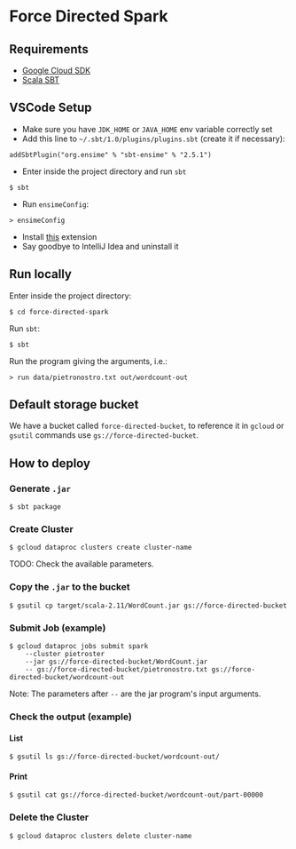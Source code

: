 # Force Directed Spark

## Requirements

- [Google Cloud SDK](https://cloud.google.com/sdk/)
- [Scala SBT](https://www.scala-sbt.org/)

## VSCode Setup

- Make sure you have `JDK_HOME` or `JAVA_HOME` env variable correctly set
- Add this line to `~/.sbt/1.0/plugins/plugins.sbt` (create it if necessary):

```
addSbtPlugin("org.ensime" % "sbt-ensime" % "2.5.1")
```

- Enter inside the project directory and run `sbt`

```
$ sbt
```

- Run `ensimeConfig`:

```
> ensimeConfig
```

- Install [this](https://marketplace.visualstudio.com/items?itemName=dragos.scala-lsp) extension
- Say goodbye to IntelliJ Idea and uninstall it

## Run locally

Enter inside the project directory:

```
$ cd force-directed-spark
```

Run `sbt`:

```
$ sbt
```

Run the program giving the arguments, i.e.:

```
> run data/pietronostro.txt out/wordcount-out
```

## Default storage bucket

We have a bucket called `force-directed-bucket`, to reference it in `gcloud` or `gsutil` commands use `gs://force-directed-bucket`.

## How to deploy

### Generate `.jar`

```
$ sbt package
```

### Create Cluster

```
$ gcloud dataproc clusters create cluster-name
```

TODO: Check the available parameters.

### Copy the `.jar` to the bucket

```
$ gsutil cp target/scala-2.11/WordCount.jar gs://force-directed-bucket
```

### Submit Job (example)

```
$ gcloud dataproc jobs submit spark
    --cluster pietroster
    --jar gs://force-directed-bucket/WordCount.jar
    -- gs://force-directed-bucket/pietronostro.txt gs://force-directed-bucket/wordcount-out
```

Note: The parameters after `--` are the jar program's input arguments.

### Check the output (example)

#### List

```
$ gsutil ls gs://force-directed-bucket/wordcount-out/
```

#### Print

```
$ gsutil cat gs://force-directed-bucket/wordcount-out/part-00000
```

### Delete the Cluster

```
$ gcloud dataproc clusters delete cluster-name
```
